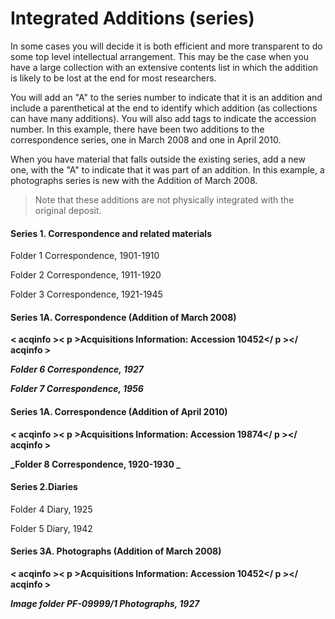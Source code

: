 # Integrated Additions (series)

In some cases you will decide it is both efficient and more transparent to do some top level intellectual arrangement.  This may be the case when you have a large collection with an extensive contents list in which the addition is likely to be lost at the end for most researchers.  

You will add an "A" to the series number to indicate that it is an addition and include a parenthetical at the end to identify which addition (as collections can have many additions). You will also add <acqinfo> tags to indicate the accession number. In this example, there have been two additions to the correspondence series, one in March 2008 and one in April 2010. 

When you have material that falls outside the existing series, add a new one, with the "A" to indicate that it was part of an addition. In this example, a photographs series is new with the Addition of March 2008. 

> Note that these additions are not physically integrated with the original deposit. 

#### Series 1. Correspondence and related materials

Folder 1 Correspondence, 1901-1910 

Folder 2 Correspondence, 1911-1920 

Folder 3 Correspondence, 1921-1945 

#### Series 1A. Correspondence (Addition of March 2008)  

**< acqinfo >< p >Acquisitions Information: Accession 10452</ p ></ acqinfo >**

**_Folder 6 Correspondence, 1927_**

**_Folder 7 Correspondence, 1956_**

#### Series 1A. Correspondence (Addition of April 2010)

**< acqinfo >< p >Acquisitions Information: Accession 19874</ p ></ acqinfo >**

**_Folder 8 Correspondence, 1920-1930 _**

#### Series 2.Diaries  

Folder 4 Diary, 1925 

Folder 5 Diary, 1942  

#### Series 3A. Photographs (Addition of March 2008)  

**< acqinfo >< p >Acquisitions Information: Accession 10452</ p ></ acqinfo >**

**_Image folder PF-09999/1 Photographs, 1927_**


